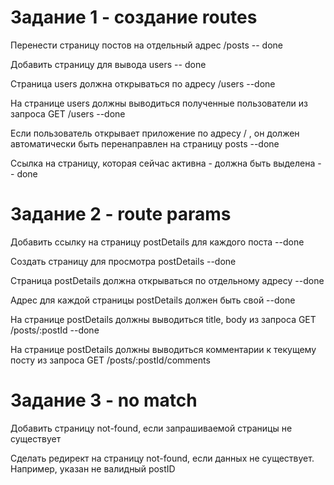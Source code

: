 # Задание 1 - создание routes

Перенести страницу постов на отдельный адрес /posts -- done

Добавить страницу для вывода users -- done

Страница users должна открываться по адресу /users --done

На странице users должны выводиться полученные пользователи из запроса GET /users --done

Если пользователь открывает приложение по адресу / , он должен автоматически быть перенаправлен на страницу posts --done

Ссылка на страницу, которая сейчас активна - должна быть выделена -- done

# Задание 2 - route params

Добавить ссылку на страницу postDetails для каждого поста --done

Создать страницу для просмотра postDetails --done

Страница postDetails должна открываться по отдельному адресу --done

Адрес для каждой страницы postDetails должен быть свой --done

На странице postDetails должны выводиться title, body из запроса GET /posts/:postId --done

На странице postDetails должны выводиться комментарии к текущему посту из запроса GET /posts/:postId/comments

# Задание 3 - no match

Добавить страницу not-found, если запрашиваемой страницы не существует

Сделать редирект на страницу not-found, если данных не существует. Например, указан не валидный postID
